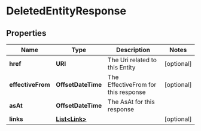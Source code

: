 

# DeletedEntityResponse


## Properties

| Name | Type | Description | Notes |
|------------ | ------------- | ------------- | -------------|
|**href** | **URI** | The Uri related to this Entity |  [optional] |
|**effectiveFrom** | **OffsetDateTime** | The EffectiveFrom for this response |  [optional] |
|**asAt** | **OffsetDateTime** | The AsAt for this response |  |
|**links** | [**List&lt;Link&gt;**](Link.md) |  |  [optional] |



